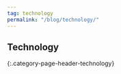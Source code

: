```yaml
---
tag: technology
permalink: "/blog/technology/"
---
```


## Technology
{:.category-page-header-technology}
